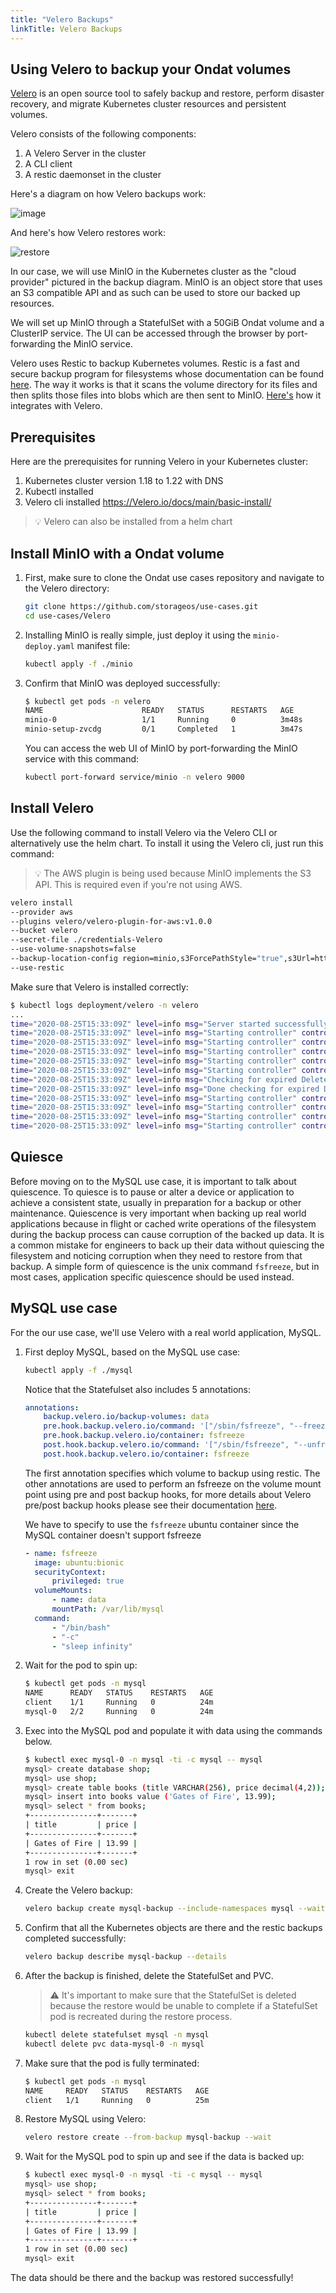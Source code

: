 ```yaml
---
title: "Velero Backups"
linkTitle: Velero Backups
---
```


## Using Velero to backup your Ondat volumes

[Velero](https://velero.io/) is an open source tool to safely backup and restore, perform disaster
recovery, and migrate Kubernetes cluster resources and persistent volumes.

Velero consists of the following components:
1. A Velero Server in the cluster
1. A CLI client
1. A restic daemonset in the cluster

Here's a diagram on how Velero backups work:

![image](/images/docs/concepts/velero-backup.jpg)

And here's how Velero restores work:

![restore](/images/docs/concepts/velero-restore.jpg)

In our case, we will use MinIO in the Kubernetes cluster as the "cloud
provider" pictured in the backup diagram. MinIO is an object store that uses
an S3 compatible API and as such can be used to store our backed up resources.

We will set up MinIO through a StatefulSet with a 50GiB Ondat volume and a
ClusterIP service. The UI can be accessed through the browser by port-forwarding the
MinIO service.

Velero uses Restic to backup Kubernetes volumes. Restic is a fast and secure
backup program for filesystems whose documentation can be found
[here](https://restic.readthedocs.io/en/latest/100_references.html). The way it
works is that it scans the volume directory for its files and then splits those
files into blobs which are then sent to MinIO.
[Here's](https://Velero.io/docs/main/restic/) how it integrates with Velero.

## Prerequisites

Here are the prerequisites for running Velero in your Kubernetes cluster:

1. Kubernetes cluster version 1.18 to 1.22 with DNS
1. Kubectl installed
1. Velero cli installed https://Velero.io/docs/main/basic-install/
> 💡 Velero can also be installed from a helm chart

## Install MinIO with a Ondat volume

1. First, make sure to clone the Ondat use cases repository and navigate to
the Velero directory:

    ```bash 
    git clone https://github.com/storageos/use-cases.git 
    cd use-cases/Velero
    ```

1. Installing MinIO is really simple, just deploy it using the
`minio-deploy.yaml` manifest file:

    ```bash
    kubectl apply -f ./minio
    ```

1. Confirm that MinIO was deployed successfully:

    ```bash
    $ kubectl get pods -n velero
    NAME                      READY   STATUS      RESTARTS   AGE
    minio-0                   1/1     Running     0          3m48s
    minio-setup-zvcdg         0/1     Completed   1          3m47s

    ```

    You can access the web UI of MinIO by port-forwarding the MinIO service
    with this command:

    ```bash
    kubectl port-forward service/minio -n velero 9000
    ```

## Install Velero

Use the following command to install Velero via the Velero CLI or alternatively
use the helm chart. To install it using the Velero cli, just run this command:

> 💡 The AWS plugin is being used because MinIO implements the S3 API. This is
> required even if you're not using AWS.

```bash 
velero install                                                                                   \
--provider aws                                                                                   \
--plugins velero/velero-plugin-for-aws:v1.0.0                                                    \
--bucket velero                                                                                  \
--secret-file ./credentials-Velero                                                               \
--use-volume-snapshots=false                                                                     \
--backup-location-config region=minio,s3ForcePathStyle="true",s3Url=http://minio.velero.svc:9000 \
--use-restic
```

Make sure that Velero is installed correctly:

```bash
$ kubectl logs deployment/velero -n velero
...
time="2020-08-25T15:33:09Z" level=info msg="Server started successfully" logSource="pkg/cmd/server/server.go:881"
time="2020-08-25T15:33:09Z" level=info msg="Starting controller" controller=restic-repository logSource="pkg/controller/generic_controller.go:76"
time="2020-08-25T15:33:09Z" level=info msg="Starting controller" controller=restore logSource="pkg/controller/generic_controller.go:76"
time="2020-08-25T15:33:09Z" level=info msg="Starting controller" controller=backup-sync logSource="pkg/controller/generic_controller.go:76"
time="2020-08-25T15:33:09Z" level=info msg="Starting controller" controller=backup logSource="pkg/controller/generic_controller.go:76"
time="2020-08-25T15:33:09Z" level=info msg="Starting controller" controller=backup-deletion logSource="pkg/controller/generic_controller.go:76"
time="2020-08-25T15:33:09Z" level=info msg="Checking for expired DeleteBackupRequests" controller=backup-deletion logSource="pkg/controller/backup_deletion_controller.go:551"
time="2020-08-25T15:33:09Z" level=info msg="Done checking for expired DeleteBackupRequests" controller=backup-deletion logSource="pkg/controller/backup_deletion_controller.go:579"
time="2020-08-25T15:33:09Z" level=info msg="Starting controller" controller=schedule logSource="pkg/controller/generic_controller.go:76"
time="2020-08-25T15:33:09Z" level=info msg="Starting controller" controller=downloadrequest logSource="pkg/controller/generic_controller.go:76"
time="2020-08-25T15:33:09Z" level=info msg="Starting controller" controller=gc-controller logSource="pkg/controller/generic_controller.go:76"
time="2020-08-25T15:33:09Z" level=info msg="Starting controller" controller=serverstatusrequest logSource="pkg/controller/generic_controller.go:76"
```
## Quiesce

Before moving on to the MySQL use case, it is important to talk about quiescence.
To quiesce is to pause or alter a device or application to achieve a consistent
state, usually in preparation for a backup or other maintenance. Quiescence is
very important when backing up real world applications because in flight or
cached write operations of the filesystem during the backup process can cause
corruption of the backed up data. It is a common mistake for engineers to back
up their data without quiescing the filesystem and noticing corruption when they need to
restore from that backup. A simple form of quiescence is the unix command
`fsfreeze`, but in most cases, application specific quiescence should be used instead.

## MySQL use case

For the our use case, we'll use Velero with a real world application, MySQL.

1. First deploy MySQL, based on the MySQL use case:

    ```bash 
    kubectl apply -f ./mysql 
    ```

    Notice that the Statefulset also includes 5 annotations:

    ```yaml 
    annotations:
        backup.velero.io/backup-volumes: data
        pre.hook.backup.velero.io/command: '["/sbin/fsfreeze", "--freeze", "/var/lib/mysql"]'
        pre.hook.backup.velero.io/container: fsfreeze
        post.hook.backup.velero.io/command: '["/sbin/fsfreeze", "--unfreeze", "/var/lib/mysql"]'
        post.hook.backup.velero.io/container: fsfreeze
    ```

    The first annotation specifies which volume to backup using restic. The other
    annotations are used to perform an fsfreeze on the volume mount point using pre
    and post backup hooks, for more details about Velero pre/post backup hooks
    please see their documentation [here](https://Velero.io/docs/main/hooks/).

    We have to specify to use the `fsfreeze` ubuntu container since the MySQL
    container doesn't support fsfreeze

    ```yaml
    - name: fsfreeze
      image: ubuntu:bionic
      securityContext:
          privileged: true
      volumeMounts:
          - name: data
          mountPath: /var/lib/mysql
      command:
          - "/bin/bash"
          - "-c"
          - "sleep infinity"
    ```

1. Wait for the pod to spin up:

    ```bash 
    $ kubectl get pods -n mysql
    NAME      READY   STATUS    RESTARTS   AGE
    client    1/1     Running   0          24m
    mysql-0   2/2     Running   0          24m
    ```

1. Exec into the MySQL pod and populate it with data using the commands below.

    ```bash 
    $ kubectl exec mysql-0 -n mysql -ti -c mysql -- mysql
    mysql> create database shop;
    mysql> use shop;
    mysql> create table books (title VARCHAR(256), price decimal(4,2));
    mysql> insert into books value ('Gates of Fire', 13.99);
    mysql> select * from books;
    +---------------+-------+
    | title         | price |
    +---------------+-------+
    | Gates of Fire | 13.99 |
    +---------------+-------+
    1 row in set (0.00 sec)
    mysql> exit
    ```

1. Create the Velero backup:

    ```bash 
    velero backup create mysql-backup --include-namespaces mysql --wait
    ```

1. Confirm that all the Kubernetes objects are there and the restic backups
completed successfully:

    ```bash 
    velero backup describe mysql-backup --details
    ```

1. After the backup is finished, delete the StatefulSet and PVC.


    > ⚠️ It's important to make sure that the StatefulSet is deleted because the
    > restore would be unable to complete if a StatefulSet pod is recreated during
    > the restore process.

    ```bash 
    kubectl delete statefulset mysql -n mysql
    kubectl delete pvc data-mysql-0 -n mysql
    ```

1. Make sure that the pod is fully terminated:

    ```bash 
    $ kubectl get pods -n mysql
    NAME     READY   STATUS    RESTARTS   AGE
    client   1/1     Running   0          25m
    ```

1. Restore MySQL using Velero:

    ```bash
    velero restore create --from-backup mysql-backup --wait
    ```

1. Wait for the MySQL pod to spin up and see if the data is backed up:

    ```bash
    $ kubectl exec mysql-0 -n mysql -ti -c mysql -- mysql 
    mysql> use shop; 
    mysql> select * from books;
    +---------------+-------+
    | title         | price |
    +---------------+-------+
    | Gates of Fire | 13.99 |
    +---------------+-------+
    1 row in set (0.00 sec)
    mysql> exit
    ```

The data should be there and the backup was restored successfully!
